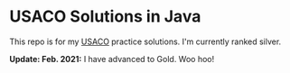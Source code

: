 # USACO Solutions in Java

This repo is for my [USACO](http://www.usaco.org/index.php?page=contests) practice solutions.
I'm currently ranked silver.

**Update: Feb. 2021:** I have advanced to Gold. Woo hoo!

